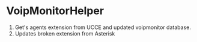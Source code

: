 # VoipMonitorHelper
1. Get's agents extension from UCCE and updated voipmonitor database.
2. Updates broken extension from Asterisk
